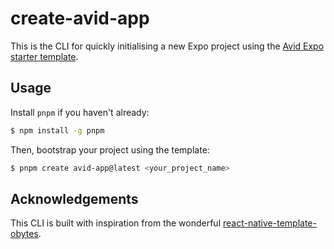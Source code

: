 # create-avid-app

This is the CLI for quickly initialising a new Expo project using the [Avid Expo starter template](https://github.com/ndinata/create-avid-app).

## Usage

Install `pnpm` if you haven't already:

```sh
$ npm install -g pnpm
```

Then, bootstrap your project using the template:

```sh
$ pnpm create avid-app@latest <your_project_name>
```

## Acknowledgements

This CLI is built with inspiration from the wonderful [react-native-template-obytes](https://github.com/obytes/react-native-template-obytes/tree/master/cli).
